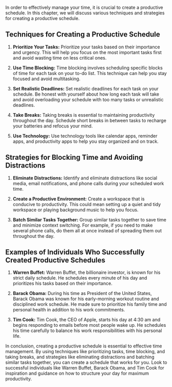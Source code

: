 
In order to effectively manage your time, it is crucial to create a productive schedule. In this chapter, we will discuss various techniques and strategies for creating a productive schedule.

Techniques for Creating a Productive Schedule
---------------------------------------------

1. **Prioritize Your Tasks:** Prioritize your tasks based on their importance and urgency. This will help you focus on the most important tasks first and avoid wasting time on less critical ones.

2. **Use Time Blocking:** Time blocking involves scheduling specific blocks of time for each task on your to-do list. This technique can help you stay focused and avoid multitasking.

3. **Set Realistic Deadlines:** Set realistic deadlines for each task on your schedule. Be honest with yourself about how long each task will take and avoid overloading your schedule with too many tasks or unrealistic deadlines.

4. **Take Breaks:** Taking breaks is essential to maintaining productivity throughout the day. Schedule short breaks in between tasks to recharge your batteries and refocus your mind.

5. **Use Technology:** Use technology tools like calendar apps, reminder apps, and productivity apps to help you stay organized and on track.

Strategies for Blocking Time and Avoiding Distractions
------------------------------------------------------

1. **Eliminate Distractions:** Identify and eliminate distractions like social media, email notifications, and phone calls during your scheduled work time.

2. **Create a Productive Environment:** Create a workspace that is conducive to productivity. This could mean setting up a quiet and tidy workspace or playing background music to help you focus.

3. **Batch Similar Tasks Together:** Group similar tasks together to save time and minimize context switching. For example, if you need to make several phone calls, do them all at once instead of spreading them out throughout the day.

Examples of Individuals Who Successfully Created Productive Schedules
---------------------------------------------------------------------

1. **Warren Buffet:** Warren Buffet, the billionaire investor, is known for his strict daily schedule. He schedules every minute of his day and prioritizes his tasks based on their importance.

2. **Barack Obama:** During his time as President of the United States, Barack Obama was known for his early-morning workout routine and disciplined work schedule. He made sure to prioritize his family time and personal health in addition to his work commitments.

3. **Tim Cook:** Tim Cook, the CEO of Apple, starts his day at 4:30 am and begins responding to emails before most people wake up. He schedules his time carefully to balance his work responsibilities with his personal life.

In conclusion, creating a productive schedule is essential to effective time management. By using techniques like prioritizing tasks, time blocking, and taking breaks, and strategies like eliminating distractions and batching similar tasks together, you can create a schedule that works for you. Look to successful individuals like Warren Buffet, Barack Obama, and Tim Cook for inspiration and guidance on how to structure your day for maximum productivity.
